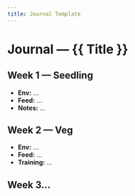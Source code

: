 ```yaml
---
title: Journal Template
---
```


# Journal — {{ Title }}

## Week 1 — Seedling
- **Env:** …
- **Feed:** …
- **Notes:** …

## Week 2 — Veg
- **Env:** …
- **Feed:** …
- **Training:** …

## Week 3…
